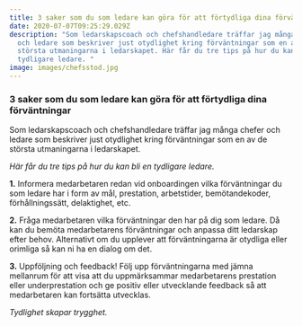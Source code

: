 ```yaml
---
title: 3 saker som du som ledare kan göra för att förtydliga dina förväntningar
date: 2020-07-07T09:25:29.029Z
description: "Som ledarskapscoach och chefshandledare träffar jag många chefer
  och ledare som beskriver just otydlighet kring förväntningar som en av de
  största utmaningarna i ledarskapet. Här får du tre tips på hur du kan bli en
  tydligare ledare. "
image: images/chefsstod.jpg
---
```

### **3 saker som du som ledare kan göra för att förtydliga dina förväntningar**

Som ledarskapscoach och chefshandledare träffar jag många chefer och ledare som beskriver just otydlighet kring förväntningar som en av de största utmaningarna i ledarskapet.

*Här får du tre tips på hur du kan bli en tydligare ledare.*

**1.** Informera medarbetaren redan vid onboardingen vilka förväntningar du som ledare har i form av mål, prestation, arbetstider, bemötandekoder, förhållningssätt, delaktighet, etc.

**2.** Fråga medarbetaren vilka förväntningar den har på dig som ledare. Då kan du bemöta medarbetarens förväntningar och anpassa ditt ledarskap efter behov. Alternativt om du upplever att förväntningarna är otydliga eller orimliga så kan ni ha en dialog om det.

**3.** Uppföljning och feedback! Följ upp förväntningarna med jämna mellanrum för att visa att du uppmärksammar medarbetarens prestation eller underprestation och ge positiv eller utvecklande feedback så att medarbetaren kan fortsätta utvecklas.

*Tydlighet skapar trygghet.*